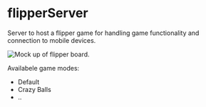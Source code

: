 # flipperServer

Server to host a flipper game for handling game functionality and connection to mobile devices.

![Mock up of flipper board.](https://github.com/Yannick947/flipperServer/CAD/flipper_quarter.png)

Availabele game modes: 
- Default
- Crazy Balls 
- ..
